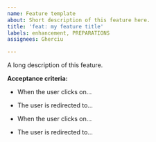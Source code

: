 ```yaml
---
name: Feature template
about: Short description of this feature here.
title: 'feat: my feature title'
labels: enhancement, PREPARATIONS
assignees: Gherciu

---
```


A long description of this feature.

**Acceptance criteria:**
- When the user clicks on...
- The user is redirected to...

- When the user clicks on...
- The user is redirected to...

